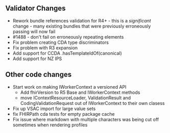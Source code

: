 ## Validator Changes

* Rework bundle references validation for R4+ - this is a *significant* change - many existing bundles that were previously erroneously passing will now fail
* #1488 - don't fail on erroneously repeating elements
* Fix problem creating CDA type discriminators
* Fix problem with R3 expansion
* Add support for CCDA .hasTemplateIdOf(canonical)
* Add support for NZ IPS


## Other code changes

* Start work on making IWorkerContext a versioned API
  * Add fhirVersion to R5 Base and IWorkerContext methods
  * move IContextResourceLoader, ValidationResult and CodingValidationRequest out of IWorkerContext to their own clasess
* Fix up VSAC import for large value sets
* fix FHIRPath cda tests for empty package cache
* Fix issue where markdown with multiple characters was being cut off sometimes when rendering profiles
